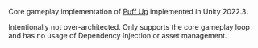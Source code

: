 Core gameplay implementation of [Puff Up](https://apps.apple.com/us/app/puff-up/id1615768339)
implemented in Unity 2022.3.

Intentionally not over-architected. Only supports the core gameplay loop and has no usage of Dependency Injection or asset management.